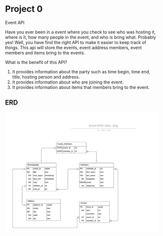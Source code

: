 # Project 0
Event API

Have you ever been in a event where you check to see who was hosting it, where is it, how many people in the event, and who is bring what. Probably yes!
Well, you have find the right API to make it easier to keep track of things.  This api will store the events, event address members, event members and items bring to the events.


What is the benefit of this API?
1) It provides information about the party such as time begin, time end, title, hosting person and address.
2) It provides information about who are joining the event.
3) It provides information about items that members bring to the event.


## ERD

![Party Event ERD](https://github.com/200406-java-react-usf/john_eng_p0/blob/master/Event-ERD-John_Eng.png)
